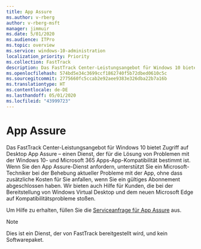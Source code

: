 ```yaml
---
title: App Assure
ms.author: v-rberg
author: v-rberg-msft
manager: jimmuir
ms.date: 5/01/2020
ms.audience: ITPro
ms.topic: overview
ms.service: windows-10-administration
localization_priority: Priority
ms.collection: FastTrack
description: Das FastTrack Center-Leistungsangebot für Windows 10 bietet Zugriff auf Desktop App Assure – einen Dienst, der für die Lösung von Problemen mit der Windows 10- und Microsoft 365 Apps-App-Kompatibilität bestimmt ist.
ms.openlocfilehash: 574bd5e34c3699ccf1862740f5b72dbed0610c5c
ms.sourcegitcommit: 2775660fc5ccab2e92aee9383e326dba22b7a16b
ms.translationtype: HT
ms.contentlocale: de-DE
ms.lasthandoff: 05/01/2020
ms.locfileid: "43999723"
---
```

# <a name="app-assure"></a>App Assure

Das FastTrack Center-Leistungsangebot für Windows 10 bietet Zugriff auf Desktop App Assure – einen Dienst, der für die Lösung von Problemen mit der Windows 10- und Microsoft 365 Apps-App-Kompatibilität bestimmt ist. Wenn Sie den App Assure-Dienst anfordern, unterstützt Sie ein Microsoft-Techniker bei der Behebung aktueller Probleme mit der App, ohne dass zusätzliche Kosten für Sie anfallen, wenn Sie ein gültiges Abonnement abgeschlossen haben. Wir bieten auch Hilfe für Kunden, die bei der Bereitstellung von Windows Virtual Desktop und dem neuen Microsoft Edge auf Kompatibilitätsprobleme stoßen. 

Um Hilfe zu erhalten, füllen Sie die [Serviceanfrage für App Assure](https://go.microsoft.com/fwlink/?linkid=2022721) aus.

  > [!NOTE]
> Dies ist ein Dienst, der von FastTrack bereitgestellt wird, und kein Softwarepaket.
